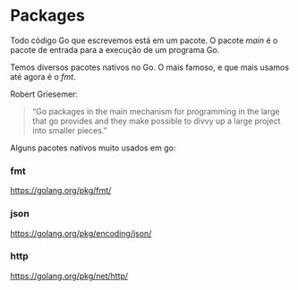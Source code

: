 # Packages

Todo código Go que escrevemos está em um pacote. O pacote *main* é o pacote de entrada para a execução de um programa Go.

Temos diversos pacotes nativos no Go. O mais famoso, e que mais usamos até agora é o *fmt*.

Robert Griesemer:

>“Go packages in the main mechanism for programming in the large that go provides and they make possible to divvy up a large project into smaller pieces.”

Alguns pacotes nativos muito usados em go:

### fmt
https://golang.org/pkg/fmt/

### json
https://golang.org/pkg/encoding/json/

### http
https://golang.org/pkg/net/http/